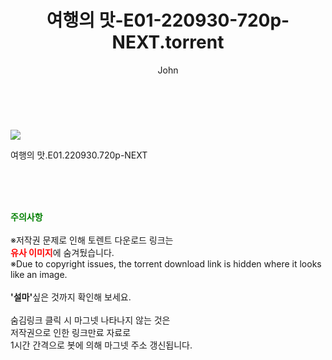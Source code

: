 ﻿---
layout: post
title:  "    여행의 맛-E01-220930-720p-NEXT.torrent"
author: John
categories: [ TV ]
tags: [  ]
image: https://torrentrj56.com/uploadfile/full/756eedd48039a01b52a6ce745ce38434b2083b6e.jpg 
description: "    여행의 맛-E01-220930-720p-NEXT torrent 정보 공유"
toc: true
toc_sticky: true
---

<br>
<p><img src="https://torrentrj56.com/uploadfile/full/756eedd48039a01b52a6ce745ce38434b2083b6e.jpg"/></p>
 여행의 맛.E01.220930.720p-NEXT  
    
<br><br><br>
<p data-ke-size="size16"><b><span style="color: green;">주의사항</span></b><br /><br />※저작권 문제로 인해 토렌트 다운로드 링크는<br /><b><span style="color: red;">유사 이미지</span></b>에 숨겨뒀습니다.<br />※Due to copyright issues, the torrent download link is hidden where it looks like an image.<br /><br /><b>'설마'</b>싶은 것까지 확인해 보세요.<br /><br />숨김링크 클릭 시 마그넷 나타나지 않는 것은<br />저작권으로 인한 링크만료 자료로<br />1시간 간격으로 봇에 의해 마그넷 주소 갱신됩니다.</p>
